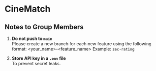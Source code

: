 # CineMatch

## Notes to Group Members

1. **Do not push to `main`**  
   Please create a new branch for each new feature using the following format:
   <your_name>-<feature_name>
   Example: `zec-rating`

2. **Store API key in a `.env` file**  
  To prevent secret leaks.
